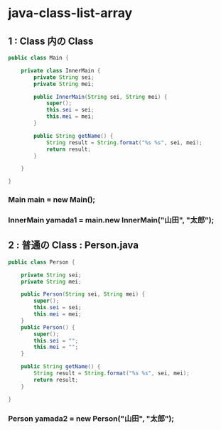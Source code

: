 # java-class-list-array

## 1 : Class 内の Class
```java
public class Main {

    private class InnerMain {
        private String sei;
        private String mei;

        public InnerMain(String sei, String mei) {
            super();
            this.sei = sei;
            this.mei = mei;
        }

        public String getName() {
            String result = String.format("%s %s", sei, mei);
            return result;
        }

    }

}
```
### Main main = new Main();
### InnerMain yamada1 = main.new InnerMain("山田", "太郎");

## 2 : 普通の Class : Person.java
```java
public class Person {

    private String sei;
    private String mei;

    public Person(String sei, String mei) {
        super();
        this.sei = sei;
        this.mei = mei;
    }
    public Person() {
        super();
        this.sei = "";
        this.mei = "";
    }

    public String getName() {
        String result = String.format("%s %s", sei, mei);
        return result;
    }

}
```
### Person yamada2 = new Person("山田", "太郎");
